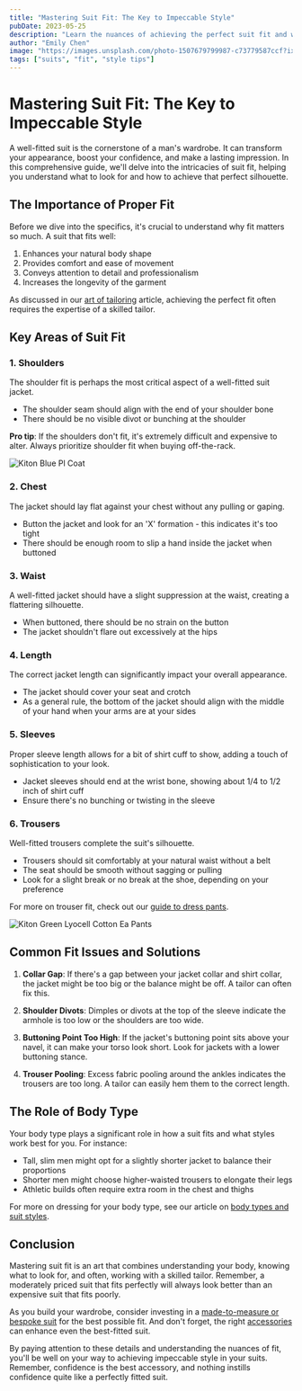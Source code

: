 ```yaml
---
title: "Mastering Suit Fit: The Key to Impeccable Style"
pubDate: 2023-05-25
description: "Learn the nuances of achieving the perfect suit fit and why it's crucial for a polished appearance."
author: "Emily Chen"
image: "https://images.unsplash.com/photo-1507679799987-c73779587ccf?ixlib=rb-4.0.3&ixid=M3wxMjA3fDB8MHxwaG90by1wYWdlfHx8fGVufDB8fHx8fA%3D%3D&auto=format&fit=crop&w=1000&q=80"
tags: ["suits", "fit", "style tips"]
---
```


# Mastering Suit Fit: The Key to Impeccable Style

A well-fitted suit is the cornerstone of a man's wardrobe. It can transform your appearance, boost your confidence, and make a lasting impression. In this comprehensive guide, we'll delve into the intricacies of suit fit, helping you understand what to look for and how to achieve that perfect silhouette.

## The Importance of Proper Fit

Before we dive into the specifics, it's crucial to understand why fit matters so much. A suit that fits well:

1. Enhances your natural body shape
2. Provides comfort and ease of movement
3. Conveys attention to detail and professionalism
4. Increases the longevity of the garment

As discussed in our [art of tailoring](/blog/the-art-of-tailoring) article, achieving the perfect fit often requires the expertise of a skilled tailor.

## Key Areas of Suit Fit

### 1. Shoulders

The shoulder fit is perhaps the most critical aspect of a well-fitted suit jacket.

- The shoulder seam should align with the end of your shoulder bone
- There should be no visible divot or bunching at the shoulder

**Pro tip**: If the shoulders don't fit, it's extremely difficult and expensive to alter. Always prioritize shoulder fit when buying off-the-rack.

![Kiton Blue Pl Coat](https://2men.it/cdn/shop/files/c6369ef47ced5bdc5f449791cdf4c0f1.jpg?v=1721911385&width=533)

### 2. Chest

The jacket should lay flat against your chest without any pulling or gaping.

- Button the jacket and look for an 'X' formation - this indicates it's too tight
- There should be enough room to slip a hand inside the jacket when buttoned

### 3. Waist

A well-fitted jacket should have a slight suppression at the waist, creating a flattering silhouette.

- When buttoned, there should be no strain on the button
- The jacket shouldn't flare out excessively at the hips

### 4. Length

The correct jacket length can significantly impact your overall appearance.

- The jacket should cover your seat and crotch
- As a general rule, the bottom of the jacket should align with the middle of your hand when your arms are at your sides

### 5. Sleeves

Proper sleeve length allows for a bit of shirt cuff to show, adding a touch of sophistication to your look.

- Jacket sleeves should end at the wrist bone, showing about 1/4 to 1/2 inch of shirt cuff
- Ensure there's no bunching or twisting in the sleeve

### 6. Trousers

Well-fitted trousers complete the suit's silhouette.

- Trousers should sit comfortably at your natural waist without a belt
- The seat should be smooth without sagging or pulling
- Look for a slight break or no break at the shoe, depending on your preference

For more on trouser fit, check out our [guide to dress pants](/blog/guide-to-dress-pants).

![Kiton Green Lyocell Cotton Ea Pants](https://2men.it/cdn/shop/files/90e349631c2f7f01cb329bf938f81c86.jpg?v=1722343233&width=533)

## Common Fit Issues and Solutions

1. **Collar Gap**: If there's a gap between your jacket collar and shirt collar, the jacket might be too big or the balance might be off. A tailor can often fix this.

2. **Shoulder Divots**: Dimples or divots at the top of the sleeve indicate the armhole is too low or the shoulders are too wide.

3. **Buttoning Point Too High**: If the jacket's buttoning point sits above your navel, it can make your torso look short. Look for jackets with a lower buttoning stance.

4. **Trouser Pooling**: Excess fabric pooling around the ankles indicates the trousers are too long. A tailor can easily hem them to the correct length.

## The Role of Body Type

Your body type plays a significant role in how a suit fits and what styles work best for you. For instance:

- Tall, slim men might opt for a slightly shorter jacket to balance their proportions
- Shorter men might choose higher-waisted trousers to elongate their legs
- Athletic builds often require extra room in the chest and thighs

For more on dressing for your body type, see our article on [body types and suit styles](/blog/body-types-and-suit-styles).

## Conclusion

Mastering suit fit is an art that combines understanding your body, knowing what to look for, and often, working with a skilled tailor. Remember, a moderately priced suit that fits perfectly will always look better than an expensive suit that fits poorly.

As you build your wardrobe, consider investing in a [made-to-measure or bespoke suit](/blog/the-art-of-tailoring) for the best possible fit. And don't forget, the right [accessories](/blog/timeless-accessories) can enhance even the best-fitted suit.

By paying attention to these details and understanding the nuances of fit, you'll be well on your way to achieving impeccable style in your suits. Remember, confidence is the best accessory, and nothing instills confidence quite like a perfectly fitted suit.
